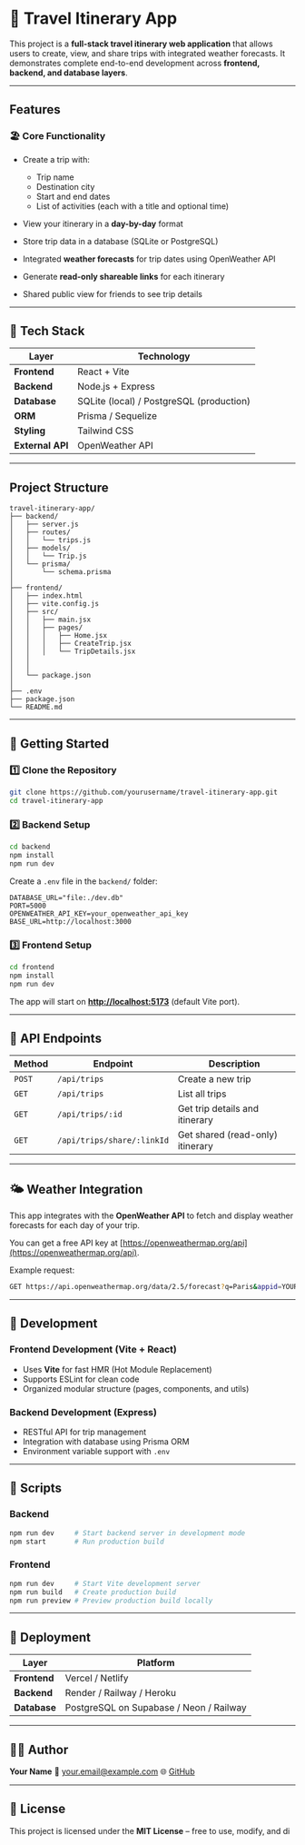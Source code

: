 # 🧳 Travel Itinerary App

This project is a **full-stack travel itinerary web application** that allows users to create, view, and share trips with integrated weather forecasts. It demonstrates complete end-to-end development across **frontend, backend, and database layers**.

---

## Features

### 🏖️ Core Functionality

* Create a trip with:

  * Trip name
  * Destination city
  * Start and end dates
  * List of activities (each with a title and optional time)
* View your itinerary in a **day-by-day** format
* Store trip data in a database (SQLite or PostgreSQL)
* Integrated **weather forecasts** for trip dates using OpenWeather API
* Generate **read-only shareable links** for each itinerary
* Shared public view for friends to see trip details

---

## 🧩 Tech Stack

| Layer            | Technology                               |
| ---------------- | ---------------------------------------- |
| **Frontend**     | React + Vite                             |
| **Backend**      | Node.js + Express                        |
| **Database**     | SQLite (local) / PostgreSQL (production) |
| **ORM**          | Prisma / Sequelize                       |
| **Styling**      | Tailwind CSS                             |
| **External API** | OpenWeather API                          |

---

## Project Structure

```
travel-itinerary-app/
├── backend/
│   ├── server.js
│   ├── routes/
│   │   └── trips.js
│   ├── models/
│   │   └── Trip.js
│   └── prisma/
│       └── schema.prisma
│
├── frontend/
│   ├── index.html
│   ├── vite.config.js
│   ├── src/
│   │   ├── main.jsx
│   │   ├── pages/
│   │   │   ├── Home.jsx
│   │   │   ├── CreateTrip.jsx
│   │   │   └── TripDetails.jsx
│   │  
│   │   
│   └── package.json
│
├── .env
├── package.json
└── README.md
```

---

## 🚀 Getting Started

### 1️⃣ Clone the Repository

```bash
git clone https://github.com/yourusername/travel-itinerary-app.git
cd travel-itinerary-app
```

### 2️⃣ Backend Setup

```bash
cd backend
npm install
npm run dev
```

Create a `.env` file in the `backend/` folder:

```env
DATABASE_URL="file:./dev.db"
PORT=5000
OPENWEATHER_API_KEY=your_openweather_api_key
BASE_URL=http://localhost:3000
```

### 3️⃣ Frontend Setup

```bash
cd frontend
npm install
npm run dev
```

The app will start on **[http://localhost:5173](http://localhost:5173)** (default Vite port).

---

## 🔌 API Endpoints

| Method | Endpoint                   | Description                      |
| ------ | -------------------------- | -------------------------------- |
| `POST` | `/api/trips`               | Create a new trip                |
| `GET`  | `/api/trips`               | List all trips                   |
| `GET`  | `/api/trips/:id`           | Get trip details and itinerary   |
| `GET`  | `/api/trips/share/:linkId` | Get shared (read-only) itinerary |

---

## 🌤️ Weather Integration

This app integrates with the **OpenWeather API** to fetch and display weather forecasts for each day of your trip.

You can get a free API key at [https://openweathermap.org/api](https://openweathermap.org/api).

Example request:

```bash
GET https://api.openweathermap.org/data/2.5/forecast?q=Paris&appid=YOUR_API_KEY
```

---

## 🧪 Development

### Frontend Development (Vite + React)

* Uses **Vite** for fast HMR (Hot Module Replacement)
* Supports ESLint for clean code
* Organized modular structure (pages, components, and utils)

### Backend Development (Express)

* RESTful API for trip management
* Integration with database using Prisma ORM
* Environment variable support with `.env`

---

## 🧰 Scripts

### Backend

```bash
npm run dev     # Start backend server in development mode
npm start       # Run production build
```

### Frontend

```bash
npm run dev     # Start Vite development server
npm run build   # Create production build
npm run preview # Preview production build locally
```

---

## 🚀 Deployment

| Layer        | Platform                                |
| ------------ | --------------------------------------- |
| **Frontend** | Vercel / Netlify                        |
| **Backend**  | Render / Railway / Heroku               |
| **Database** | PostgreSQL on Supabase / Neon / Railway |

---

## 🧑‍💻 Author

**Your Name**
📧 [your.email@example.com](mailto:your.email@example.com)
🌐 [GitHub](https://github.com/yourusername)

---

## 📜 License

This project is licensed under the **MIT License** – free to use, modify, and di
